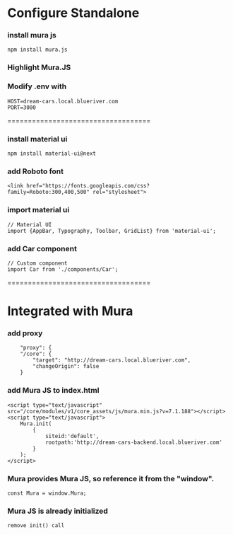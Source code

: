 # Configure Standalone 

### install mura js
```
npm install mura.js  
```

### Highlight Mura.JS

### Modify .env with
```
HOST=dream-cars.local.blueriver.com  
PORT=3000  
```

===================================
### install material ui
```
npm install material-ui@next  
```

### add Roboto font
```
<link href="https://fonts.googleapis.com/css?family=Roboto:300,400,500" rel="stylesheet">  
```

### import material ui
```
// Material UI  
import {AppBar, Typography, Toolbar, GridList} from 'material-ui';  
```

### add Car component
```
// Custom component  
import Car from './components/Car';  
```
===================================

# Integrated with Mura

### add proxy
```
	"proxy": {  
	"/core": {  
		"target": "http://dream-cars.local.blueriver.com",  
		"changeOrigin": false  
	}
```

### add Mura JS to index.html
```
<script type="text/javascript" src="/core/modules/v1/core_assets/js/mura.min.js?v=7.1.188"></script>
<script type="text/javascript">
	Mura.init(
		{
			siteid:'default',
			rootpath:'http://dream-cars-backend.local.blueriver.com'
		}
	);
</script>
```
### Mura provides Mura JS, so reference it from the "window".
```
const Mura = window.Mura;
```

### Mura JS is already initialized
```
remove init() call
```

